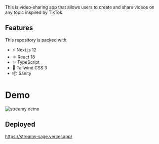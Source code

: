 This is video-sharing app that allows users to create and share videos on any topic inspired by TikTok.

## Features

This repository is packed with:

- ⚡️ Next.js 12
- ⚛️ React 18
- ✨ TypeScript
- 💨 Tailwind CSS 3
- 📦 Sanity

# Demo

![streamy demo](https://user-images.githubusercontent.com/66452311/194396016-594c181a-25ec-4c35-b8d0-d2bb85c5c19e.gif)

## Deployed

https://streamy-sage.vercel.app/
